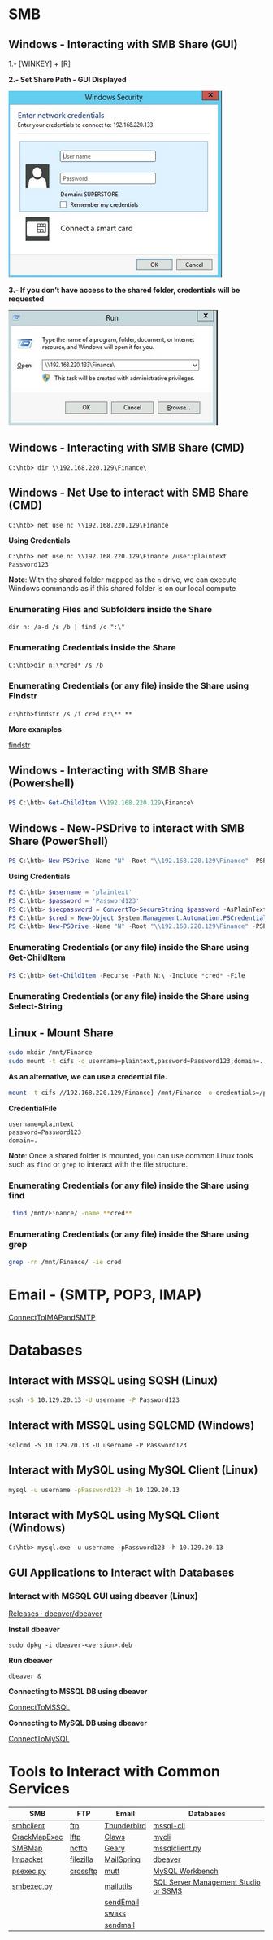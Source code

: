 
# SMB

## **Windows - Interacting with SMB Share (GUI)**

1.- [WINKEY] + [R]

**2.- Set Share Path - GUI Displayed**

![image.png](../Images/ICS_imagen01.png)

**3.- If you don’t have access to the shared folder, credentials will be requested**

![image.png](../Images/ICS_imagen02.png)

## **Windows - Interacting with SMB Share (CMD)**

```
C:\htb> dir \\192.168.220.129\Finance\
```

## **Windows  - Net Use to interact with SMB Share (CMD)**

```
C:\htb> net use n: \\192.168.220.129\Finance
```

**Using Credentials**

```
C:\htb> net use n: \\192.168.220.129\Finance /user:plaintext Password123
```

**Note**: With the shared folder mapped as the `n` drive, we can execute Windows commands as if this shared folder is on our local compute

### Enumerating Files and Subfolders inside the Share

```
dir n: /a-d /s /b | find /c ":\"
```

### Enumerating Credentials inside the Share

```
C:\htb>dir n:\*cred* /s /b
```

### Enumerating Credentials (or any file) inside the Share using **Findstr**

```
c:\htb>findstr /s /i cred n:\**.**
```

**More examples**

[findstr](https://learn.microsoft.com/en-us/windows-server/administration/windows-commands/findstr#examples)

## **Windows - Interacting with SMB Share (Powershell)**

```powershell
PS C:\htb> Get-ChildItem \\192.168.220.129\Finance\
```

## **Windows  - New-PSDrive to interact with SMB Share (PowerShell)**

```powershell
PS C:\htb> New-PSDrive -Name "N" -Root "\\192.168.220.129\Finance" -PSProvider "FileSystem”
```

**Using Credentials**

```powershell
PS C:\htb> $username = 'plaintext'
PS C:\htb> $password = 'Password123'
PS C:\htb> $secpassword = ConvertTo-SecureString $password -AsPlainText -Force
PS C:\htb> $cred = New-Object System.Management.Automation.PSCredential $username, $secpassword
PS C:\htb> New-PSDrive -Name "N" -Root "\\192.168.220.129\Finance" -PSProvider "FileSystem" -Credential $cred
```

### Enumerating Credentials (or any file) inside the Share using Get-ChildItem

```powershell
PS C:\htb> Get-ChildItem -Recurse -Path N:\ -Include *cred* -File
```

### Enumerating Credentials (or any file) inside the Share using **Select-String**

## **Linux - Mount Share**

```bash
sudo mkdir /mnt/Finance
sudo mount -t cifs -o username=plaintext,password=Password123,domain=. //192.168.220.129/Finance /mnt/Finance
```

**As an alternative, we can use a credential file.**

```bash
mount -t cifs //192.168.220.129/Finance] /mnt/Finance -o credentials=/path/credentialfile
```

**CredentialFile**

```
username=plaintext
password=Password123
domain=.
```

**Note**: Once a shared folder is mounted, you can use common Linux tools such as `find` or `grep` to interact with the file structure. 

### Enumerating Credentials (or any file) inside the Share using find

```bash
 find /mnt/Finance/ -name **cred**
```

### Enumerating Credentials (or any file) inside the Share using grep

```bash
grep -rn /mnt/Finance/ -ie cred
```

# Email - (SMTP, POP3, IMAP)

[ConnectToIMAPandSMTP](https://www.youtube.com/watch?v=xelO2CiaSVs)

# Databases

## Interact with MSSQL using SQSH (Linux)

```bash
sqsh -S 10.129.20.13 -U username -P Password123
```

## **Interact with MSSQL using SQLCMD (Windows)**

```
sqlcmd -S 10.129.20.13 -U username -P Password123
```

## Interact with MySQL using MySQL Client (Linux)

```bash
mysql -u username -pPassword123 -h 10.129.20.13
```

## Interact with MySQL using MySQL Client (Windows)

```
C:\htb> mysql.exe -u username -pPassword123 -h 10.129.20.13
```

## **GUI Applications to Interact with Databases**

### Interact with MSSQL GUI using dbeaver (Linux)

[Releases · dbeaver/dbeaver](https://github.com/dbeaver/dbeaver/releases)

**Install dbeaver**

```
sudo dpkg -i dbeaver-<version>.deb
```

**Run dbeaver**

```
dbeaver &
```

**Connecting to MSSQL DB using dbeaver**

[ConnectToMSSQL](https://www.youtube.com/watch?v=gU6iQP5rFMw)

**Connecting to MySQL DB using dbeaver**

[ConnectToMySQL](https://www.youtube.com/watch?v=PeuWmz8S6G8)

# **Tools to Interact with Common Services**

| **SMB** | **FTP** | **Email** | **Databases** |
| --- | --- | --- | --- |
| [smbclient](https://www.samba.org/samba/docs/current/man-html/smbclient.1.html) | [ftp](https://linux.die.net/man/1/ftp) | [Thunderbird](https://www.thunderbird.net/en-US/) | [mssql-cli](https://github.com/dbcli/mssql-cli) |
| [CrackMapExec](https://github.com/byt3bl33d3r/CrackMapExec) | [lftp](https://lftp.yar.ru/) | [Claws](https://www.claws-mail.org/) | [mycli](https://github.com/dbcli/mycli) |
| [SMBMap](https://github.com/ShawnDEvans/smbmap) | [ncftp](https://www.ncftp.com/) | [Geary](https://wiki.gnome.org/Apps/Geary) | [mssqlclient.py](https://github.com/SecureAuthCorp/impacket/blob/master/examples/mssqlclient.py) |
| [Impacket](https://github.com/SecureAuthCorp/impacket) | [filezilla](https://filezilla-project.org/) | [MailSpring](https://getmailspring.com/) | [dbeaver](https://github.com/dbeaver/dbeaver) |
| [psexec.py](https://github.com/SecureAuthCorp/impacket/blob/master/examples/psexec.py) | [crossftp](http://www.crossftp.com/) | [mutt](http://www.mutt.org/) | [MySQL Workbench](https://dev.mysql.com/downloads/workbench/) |
| [smbexec.py](https://github.com/SecureAuthCorp/impacket/blob/master/examples/smbexec.py) |  | [mailutils](https://mailutils.org/) | [SQL Server Management Studio or SSMS](https://docs.microsoft.com/en-us/sql/ssms/download-sql-server-management-studio-ssms) |
|  |  | [sendEmail](https://github.com/mogaal/sendemail) |  |
|  |  | [swaks](http://www.jetmore.org/john/code/swaks/) |  |
|  |  | [sendmail](https://en.wikipedia.org/wiki/Sendmail) |  |
